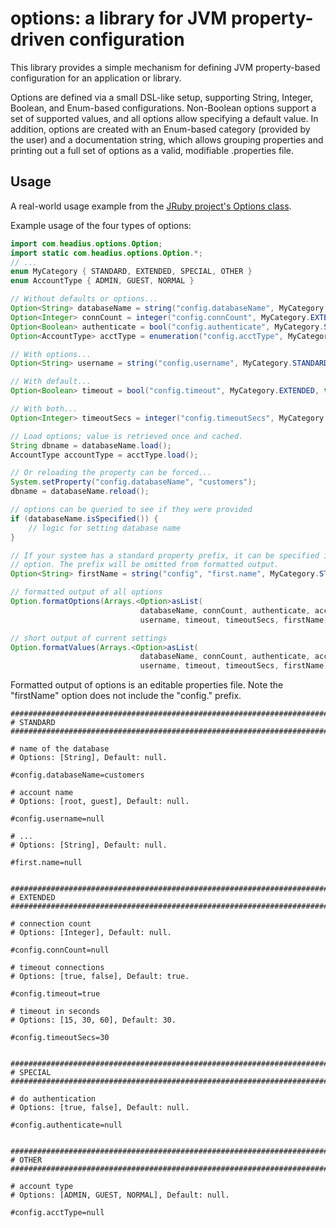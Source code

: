 options: a library for JVM property-driven configuration
========================================================

This library provides a simple mechanism for defining JVM property-based
configuration for an application or library.

Options are defined via a small DSL-like setup, supporting String, Integer,
Boolean, and Enum-based configurations. Non-Boolean options support a set of
supported values, and all options allow specifying a default value. In addition,
options are created with an Enum-based category (provided by the user) and a
documentation string, which allows grouping properties and printing out a full
set of options as a valid, modifiable .properties file.

Usage
-----

A real-world usage example from the [JRuby project's Options class](https://github.com/jruby/jruby/blob/master/src/org/jruby/util/cli/Options.java).

Example usage of the four types of options:

```java
import com.headius.options.Option;
import static com.headius.options.Option.*;
// ...
enum MyCategory { STANDARD, EXTENDED, SPECIAL, OTHER }
enum AccountType { ADMIN, GUEST, NORMAL }

// Without defaults or options...
Option<String> databaseName = string("config.databaseName", MyCategory.STANDARD, "name of the database");
Option<Integer> connCount = integer("config.connCount", MyCategory.EXTENDED, "connection count");
Option<Boolean> authenticate = bool("config.authenticate", MyCategory.SPECIAL, "do authentication");
Option<AccountType> acctType = enumeration("config.acctType", MyCategory.OTHER, AccountType.class, "account type");

// With options...
Option<String> username = string("config.username", MyCategory.STANDARD, new String[]{"root", "guest"}, "account name");

// With default...
Option<Boolean> timeout = bool("config.timeout", MyCategory.EXTENDED, true, "timeout connections");

// With both...
Option<Integer> timeoutSecs = integer("config.timeoutSecs", MyCategory.EXTENDED, new Integer[]{15, 30, 60}, 30, "timeout in seconds");

// Load options; value is retrieved once and cached.
String dbname = databaseName.load();
AccountType accountType = acctType.load();

// Or reloading the property can be forced...
System.setProperty("config.databaseName", "customers");
dbname = databaseName.reload();

// options can be queried to see if they were provided
if (databaseName.isSpecified()) {
    // logic for setting database name
}

// If your system has a standard property prefix, it can be specified in the
// option. The prefix will be omitted from formatted output.
Option<String> firstName = string("config", "first.name", MyCategory.STANDARD, "...");

// formatted output of all options
Option.formatOptions(Arrays.<Option>asList(
                             databaseName, connCount, authenticate, acctType,
                             username, timeout, timeoutSecs, firstName));

// short output of current settings
Option.formatValues(Arrays.<Option>asList(
                             databaseName, connCount, authenticate, acctType,
                             username, timeout, timeoutSecs, firstName));
```

Formatted output of options is an editable properties file. Note the "firstName"
option does not include the "config." prefix.

```
################################################################################
# STANDARD
################################################################################

# name of the database
# Options: [String], Default: null.

#config.databaseName=customers

# account name
# Options: [root, guest], Default: null.

#config.username=null

# ...
# Options: [String], Default: null.

#first.name=null


################################################################################
# EXTENDED
################################################################################

# connection count
# Options: [Integer], Default: null.

#config.connCount=null

# timeout connections
# Options: [true, false], Default: true.

#config.timeout=true

# timeout in seconds
# Options: [15, 30, 60], Default: 30.

#config.timeoutSecs=30


################################################################################
# SPECIAL
################################################################################

# do authentication
# Options: [true, false], Default: null.

#config.authenticate=null


################################################################################
# OTHER
################################################################################

# account type
# Options: [ADMIN, GUEST, NORMAL], Default: null.

#config.acctType=null
```